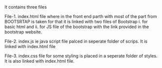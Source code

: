 It contains three files

File-1. index.html file where in the front end parth with most of the part from BOOTSRTAP is taken for that it is linked with two files of Bootstrap i. for basic html and ii. for JS file of the bootstrap with the link provided in the bootstrap website.

File-2. index.js ie java script file palced in seperate folder of scrips. It is linked with index.html file

File-3. index.css file for some styling is placed in a seperate folder of styles. It is also linked with index.html file.